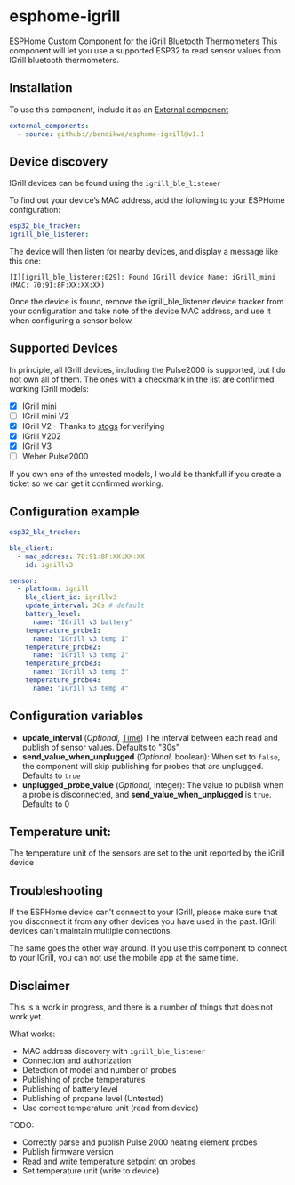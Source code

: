 # esphome-igrill

ESPHome Custom Component for the iGrill Bluetooth Thermometers
This component will let you use a supported ESP32 to read sensor values from IGrill bluetooth thermometers.

## Installation

To use this component, include it as an [External component](https://esphome.io/components/external_components.html)

```yaml
external_components:
  - source: github://bendikwa/esphome-igrill@v1.1
```

## Device discovery

IGrill devices can be found using the `igrill_ble_listener`

To find out your device’s MAC address, add the following to your ESPHome configuration:

```yaml
esp32_ble_tracker:
igrill_ble_listener:
```

The device will then listen for nearby devices, and display a message like this one:

```
[I][igrill_ble_listener:029]: Found IGrill device Name: iGrill_mini (MAC: 70:91:8F:XX:XX:XX)
```

Once the device is found, remove the igrill_ble_listener device tracker from your configuration and take note of the device MAC address, and use it when configuring a sensor below.

## Supported Devices
In principle, all IGrill devices, including the Pulse2000 is supported, but I do not own all of them. The ones with a checkmark in the list are confirmed working IGrill models:

- [x] IGrill mini
- [ ] IGrill mini V2
- [x] IGrill V2 - Thanks to [stogs](https://github.com/stogs) for verifying
- [X] IGrill V202
- [x] IGrill V3
- [ ] Weber Pulse2000

If you own one of the untested models, I would be thankfull if you create a ticket so we can get it confirmed working.

## Configuration example

```yaml
esp32_ble_tracker:

ble_client:
  - mac_address: 70:91:8F:XX:XX:XX
    id: igrillv3

sensor:
  - platform: igrill
    ble_client_id: igrillv3
    update_interval: 30s # default
    battery_level:
      name: "IGrill v3 battery"
    temperature_probe1:
      name: "IGrill v3 temp 1"
    temperature_probe2:
      name: "IGrill v3 temp 2"
    temperature_probe3:
      name: "IGrill v3 temp 3"
    temperature_probe4:
      name: "IGrill v3 temp 4"
```
## Configuration variables
- **update_interval** (*Optional,* [Time](https://esphome.io/guides/configuration-types.html#config-time)) The interval between each read and publish of sensor values. Defaults to "30s"
- **send_value_when_unplugged** (*Optional,* boolean): When set to `false`, the component will skip publishing for probes that are unplugged. Defaults to `true`
- **unplugged_probe_value** (*Optional,* integer): The value to publish when a probe is disconnected, and **send_value_when_unplugged** is `true`. Defaults to 0

## Temperature unit:
The temperature unit of the sensors are set to the unit reported by the iGrill device

## Troubleshooting

If the ESPHome device can't connect to your IGrill, please make sure that you disconnect it from any other devices you have used in the past. IGrill devices can't maintain multiple connections.

The same goes the other way around. If you use this component to connect to your IGrill, you can not use the mobile app at the same time.

## Disclaimer
This is a work in progress, and there is a number of things that does not work yet.

What works:
- MAC address discovery with `igrill_ble_listener`
- Connection and authorization
- Detection of model and number of probes
- Publishing of probe temperatures
- Publishing of battery level
- Publishing of propane level (Untested)
- Use correct temperature unit (read from device)

TODO:
- Correctly parse and publish Pulse 2000 heating element probes
- Publish firmware version
- Read and write temperature setpoint on probes
- Set temperature unit (write to device)
